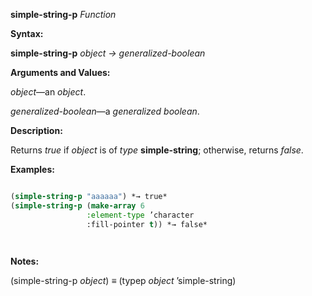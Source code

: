 **simple-string-p** *Function* 



**Syntax:** 



**simple-string-p** *object → generalized-boolean* 



**Arguments and Values:** 



*object*—an *object*. 



*generalized-boolean*—a *generalized boolean*. 



**Description:** 



Returns *true* if *object* is of *type* **simple-string**; otherwise, returns *false*. 



**Examples:**
```lisp

(simple-string-p "aaaaaa") *→ true* 
(simple-string-p (make-array 6 
			     :element-type ’character 
			     :fill-pointer t)) *→ false* 




```
**Notes:** 



(simple-string-p *object*) *≡* (typep *object* ’simple-string) 



